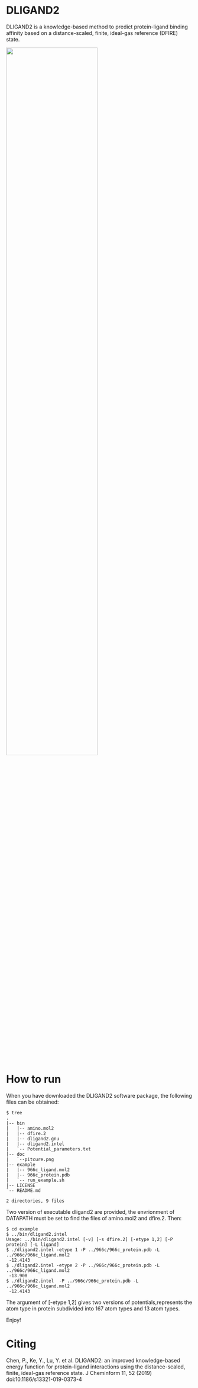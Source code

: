 # DLIGAND2
DLIGAND2 is a knowledge-based method to predict protein-ligand binding affinity based on a distance-scaled, finite, ideal-gas reference (DFIRE) state.

<div style="align: center">
<img src="https://github.com/TH-CADD/DLIGAND2/blob/master/doc/picture.png" width="70%" div align=center />
</div>

# How to run 
When you have downloaded the DLIGAND2 software package, the following files can be obtained:
```
$ tree 
.
|-- bin
|   |-- amino.mol2
|   |-- dfire.2
|   |-- dligand2.gnu
|   |-- dligand2.intel
|   `-- Potential_parameters.txt
|-- doc
|   `--pitcure.png
|-- example
|   |-- 966c_ligand.mol2
|   |-- 966c_protein.pdb
|   `-- run_example.sh
|-- LICENSE
`-- README.md

2 directories, 9 files
```
Two version of executable dligand2 are provided, the envrionment of DATAPATH must be set to find the files of amino.mol2 and dfire.2. Then:
```
$ cd example
$ ../bin/dligand2.intel 
Usage: ../bin/dligand2.intel [-v] [-s dfire.2] [-etype 1,2] [-P protein] [-L ligand]
$ ./dligand2.intel -etype 1 -P ../966c/966c_protein.pdb -L ../966c/966c_ligand.mol2
 -12.4143
$ ./dligand2.intel -etype 2 -P ../966c/966c_protein.pdb -L ../966c/966c_ligand.mol2
 -13.908
$ ./dligand2.intel  -P ../966c/966c_protein.pdb -L ../966c/966c_ligand.mol2
 -12.4143
```
The argument of [-etype 1,2] gives two versions of potentials,represents the atom type in protein subdivided into 167 atom types and 13 atom types.

Enjoy!

# Citing
Chen, P., Ke, Y., Lu, Y. et al. DLIGAND2: an improved knowledge-based energy function for protein–ligand interactions using the distance-scaled, finite, ideal-gas reference state. J Cheminform 11, 52 (2019) doi:10.1186/s13321-019-0373-4
